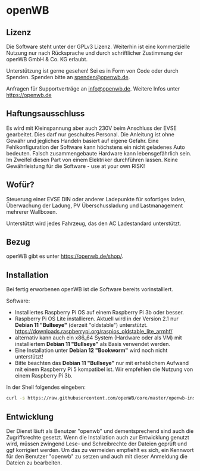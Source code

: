 # openWB

## Lizenz

Die Software steht unter der GPLv3 Lizenz. Weiterhin ist eine kommerzielle Nutzung nur nach Rücksprache und durch schriftlicher Zustimmung der openWB GmbH & Co. KG erlaubt.

Unterstützung ist gerne gesehen! Sei es in Form von Code oder durch Spenden. Spenden bitte an <spenden@openwb.de>.

Anfragen für Supportverträge an <info@openwb.de>. Weitere Infos unter <https://openwb.de>

## Haftungsausschluss

Es wird mit Kleinspannung aber auch 230V beim Anschluss der EVSE gearbeitet.
Dies darf nur geschultes Personal. Die Anleitung ist ohne Gewähr und jegliches Handeln basiert auf eigene Gefahr.
Eine Fehlkonfiguration der Software kann höchstens ein nicht geladenes Auto bedeuten.
Falsch zusammengebaute Hardware kann lebensgefährlich sein. Im Zweifel diesen Part von einem Elektriker durchführen lassen.
Keine Gewährleistung für die Software - use at your own RISK!

## Wofür?

Steuerung einer EVSE DIN oder anderer Ladepunkte für sofortiges laden, Überwachung der Ladung, PV Überschussladung und Lastmanagement mehrerer Wallboxen.

Unterstützt wird jedes Fahrzeug, das den AC Ladestandard unterstützt.

## Bezug

openWB gibt es unter <https://openwb.de/shop/>.

## Installation

Bei fertig erworbenen openWB ist die Software bereits vorinstalliert.

Software:

- Installiertes Raspberry Pi OS auf einem Raspberry Pi 3b oder besser.
- Raspberry Pi OS Lite installieren. Aktuell wird in der Version 2.1 nur **Debian 11 "Bullseye"** (derzeit "oldstable") unterstützt.
<https://downloads.raspberrypi.org/raspios_oldstable_lite_armhf/>
- alternativ kann auch ein x86_64 System (Hardware oder als VM) mit installiertem **Debian 11 "Bullseye"** als Basis verwendet werden.
- Eine Installation unter **Debian 12 "Bookworm"** wird noch nicht unterstützt!
- Bitte beachten das **Debian 11 "Bullseye"** nur mit erheblichem Aufwand mit einem Raspberry Pi 5 kompatibel ist. Wir empfehlen die Nutzung von einem Raspberry Pi 3b.

In der Shell folgendes eingeben:

```bash
curl -s https://raw.githubusercontent.com/openWB/core/master/openwb-install.sh | sudo bash
```

## Entwicklung

Der Dienst läuft als Benutzer "openwb" und dementsprechend sind auch die Zugriffsrechte gesetzt. Wenn die Installation auch zur Entwicklung genutzt wird,
müssen zwingend Lese- und Schreibrechte der Dateien geprüft und ggf korrigiert werden. Um das zu vermeiden empfiehlt es sich, ein Kennwort für den
Benutzer "openwb" zu setzen und auch mit dieser Anmeldung die Dateien zu bearbeiten.
